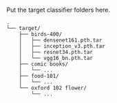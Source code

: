 Put the target classifier folders here.

```
.
└── target/
    ├── birds-400/
    │   ├── densenet161.pth.tar
    │   ├── inception_v3.pth.tar
    │   ├── resnet34.pth.tar
    │   └── vgg16_bn.pth.tar
    ├── comic books/
    │   └── ...
    ├── food-101/
    │   └── ...
    └── oxford 102 flower/
        └── ...
```
